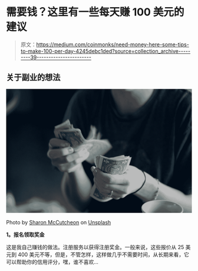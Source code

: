 # 需要钱？这里有一些每天赚 100 美元的建议

> 原文：<https://medium.com/coinmonks/need-money-here-some-tips-to-make-100-per-day-4245debc1ded?source=collection_archive---------39----------------------->

## 关于副业的想法

![](img/a175ca8a9d03018e8f9bef6e5d6a879a.png)

Photo by [Sharon McCutcheon](https://unsplash.com/@sharonmccutcheon?utm_source=medium&utm_medium=referral) on [Unsplash](https://unsplash.com?utm_source=medium&utm_medium=referral)

**1。报名领取奖金**

这是我自己赚钱的做法。注册服务以获得注册奖金。一般来说，这些报价从 25 美元到 400 美元不等，但是，不管怎样，这样做几乎不需要时间，从长期来看，它可以帮助你的信用评分，嘿，谁不喜欢…